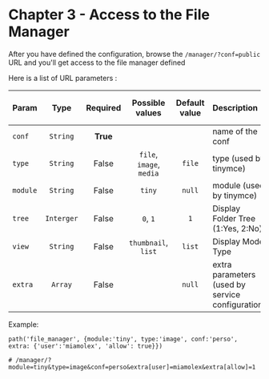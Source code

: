 Chapter 3 - Access to the File Manager
======================================


After you have defined the configuration, browse the `/manager/?conf=public` URL and you'll get access to the 
file manager defined 

Here is a list of URL parameters :

| Param    | Type     | Required  | Possible values          | Default value | Description       | Priority (yml / url) |
| :------- |:--------:|:---------:|:------------------------:|:-------------:|:------------------|:------------------:|
| `conf`   | `String` |  **True** |                          |               | name of the conf |
| `type`   | `String` |  False    | `file`, `image`, `media` | `file`        | type (used by tinymce) | yml > url
| `module` | `String` |  False    | `tiny`                   |  `null`       | module (used by tinymce) | 
| `tree`   | `Interger` |  False    | `0`, `1` | `1`       | Display Folder Tree (1:Yes, 2:No) | url > yml
| `view` | `String` |  False    | `thumbnail`, `list`     |  `list`       | Display Mode Type | url > yml
| `extra` | `Array` |  False    |                    |  `null`       | extra parameters (used by service configuration)






Example:

    path('file_manager', {module:'tiny', type:'image', conf:'perso', extra: {'user':'miamolex', 'allow': true}})
    
    # /manager/?module=tiny&type=image&conf=perso&extra[user]=miamolex&extra[allow]=1
